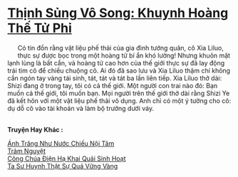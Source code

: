 <a href="https://truyentiki.com/thinh-sung-vo-song-khuynh-hoang-the-tu-phi.33448/" title="Thịnh Sủng Vô Song: Khuynh Hoàng Thế Tử Phi"><h1>Thịnh Sủng Vô Song: Khuynh Hoàng Thế Tử Phi</h1></a><div style="display:table"><img align="right" style="float: left; padding: 10px;" src="https://truyentiki.com/images/story/200x260/33448.jpg" alt="">Có tin đồn rằng vật liệu phế thải của gia đình tướng quân, cô Xia Liluo, thực sự được bọc trong một hoàng tử bí ẩn khó lường! Nhưng khuôn mặt lạnh lùng là bất cẩn, và hoàng tử cao hơn của thế giới thực sự đã lay động trái tim cô để chiều chuộng cô. Ai đó đã sao lưu và Xia Liluo thậm chí không cần ngón tay vàng tái sinh, tát, tát và tát ba lần liên tiếp. Xia Liluo thở dài: Shizi đang ở trong tay, tôi có cả thế giới. Một người con trai nào đó: Bạn muốn cả thế giới, tôi muốn bạn. Mọi người trên thế giới thở dài rằng Shizi Ye đã kết hôn với một vật liệu phế thải vô dụng. Anh chỉ có một ý tưởng cho cô: dụ dỗ cô vào tài khoản và làm bộ trưởng dưới váy.</div><p><br><b>Truyện Hay Khác :</b></p><a href="https://truyentiki.com/anh-trang-nhu-nuoc-chieu-noi-tam.33447/" alt="Ánh Trăng Như Nước Chiếu Nội Tâm">Ánh Trăng Như Nước Chiếu Nội Tâm</a><br/><a href="https://github.com/nownovels/top500/tree/master/truyenhay/33522/" alt="Trảm Nguyệt">Trảm Nguyệt</a><br/><a href="https://github.com/nownovels/top500/tree/master/truyenhay/33521/" alt="Công Chúa Điện Hạ Khai Quải Sinh Hoạt">Công Chúa Điện Hạ Khai Quải Sinh Hoạt</a><br/><a href="https://github.com/nownovels/top500/tree/master/truyenhay/33776/" alt="Ta Sư Huynh Thật Sự Quá Vững Vàng">Ta Sư Huynh Thật Sự Quá Vững Vàng</a><br/>